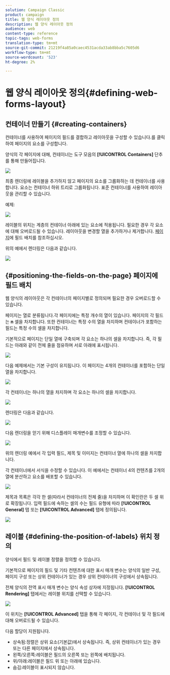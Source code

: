 ```yaml
---
solution: Campaign Classic
product: campaign
title: 웹 양식 레이아웃 정의
description: 웹 양식 레이아웃 정의
audience: web
content-type: reference
topic-tags: web-forms
translation-type: tm+mt
source-git-commit: 21219f4a85a0caec4531acda33ab8bba5c7605d6
workflow-type: tm+mt
source-wordcount: '523'
ht-degree: 2%

---
```



# 웹 양식 레이아웃 정의{#defining-web-forms-layout}

## 컨테이너 만들기 {#creating-containers}

컨테이너를 사용하여 페이지의 필드를 결합하고 레이아웃을 구성할 수 있습니다.를 클릭하여 페이지의 요소를 구성합니다.

양식의 각 페이지에 대해, 컨테이너는 도구 모음의 **[!UICONTROL Containers]** 단추를 통해 만들어집니다.

![](assets/s_ncs_admin_survey_containers_add.png)

최종 렌더링에 레이블을 추가하지 않고 페이지의 요소를 그룹화하는 데 컨테이너를 사용합니다. 요소는 컨테이너 하위 트리로 그룹화됩니다. 표준 컨테이너를 사용하여 레이아웃을 관리할 수 있습니다.

예제:

![](assets/s_ncs_admin_survey_containers_std_arbo.png)

레이블의 위치는 계층의 컨테이너 아래에 있는 요소에 적용됩니다. 필요한 경우 각 요소에 대해 오버로드될 수 있습니다. 레이아웃을 변경할 열을 추가하거나 제거합니다. [페이지](#positioning-the-fields-on-the-page)에 필드 배치를 참조하십시오.

위의 예에서 렌더링은 다음과 같습니다.

![](assets/s_ncs_admin_survey_containers_std_ex.png)

## {#positioning-the-fields-on-the-page} 페이지에 필드 배치

웹 양식의 레이아웃은 각 컨테이너의 페이지별로 정의되며 필요한 경우 오버로드할 수 있습니다.

페이지는 열로 분류됩니다.각 페이지에는 특정 개수의 열이 있습니다. 페이지의 각 필드는 **n** 셀을 차지합니다. 또한 컨테이너는 특정 수의 열을 차지하며 컨테이너가 포함하는 필드는 특정 수의 셀을 차지합니다.

기본적으로 페이지는 단일 열에 구축되며 각 요소는 하나의 셀을 차지합니다. 즉, 각 필드는 아래와 같이 전체 줄을 점유하며 서로 아래에 표시됩니다.

![](assets/s_ncs_admin_survey_container_ex.png)

다음 예제에서는 기본 구성이 유지됩니다. 이 페이지는 4개의 컨테이너를 포함하는 단일 열을 차지합니다.

![](assets/s_ncs_admin_survey_container_ex0.png)

각 컨테이너는 하나의 열을 차지하며 각 요소는 하나의 셀을 차지합니다.

![](assets/s_ncs_admin_survey_container_ex0a.png)

렌더링은 다음과 같습니다.

![](assets/s_ncs_admin_survey_container_ex0_rend.png)

다음 렌더링을 얻기 위해 디스플레이 매개변수를 조정할 수 있습니다.

![](assets/s_ncs_admin_survey_container_ex1_rend.png)

위의 렌더링 예에서 각 입력 필드, 제목 및 이미지는 컨테이너 열에 하나의 셀을 차지합니다.

각 컨테이너에서 서식을 수정할 수 있습니다. 이 예에서는 컨테이너 4의 컨텐츠를 2개의 열에 분산하고 요소를 배포할 수 있습니다.

![](assets/s_ncs_admin_survey_container_ex2_rend.png)

제목과 목록은 각각 한 셀(따라서 컨테이너의 전체 줄)을 차지하며 이 확인란은 두 셀 위로 확장됩니다. 입력 필드에 속하는 셀의 수는 필드 유형에 따라 **[!UICONTROL General]** 탭 또는 **[!UICONTROL Advanced]** 탭에 정의됩니다.

![](assets/s_ncs_admin_survey_container_ex2.png)

## 레이블 {#defining-the-position-of-labels} 위치 정의

양식에서 필드 및 레이블 정렬을 정의할 수 있습니다.

기본적으로 페이지의 필드 및 기타 컨텐츠에 대한 표시 매개 변수는 양식의 일반 구성, 페이지 구성 또는 상위 컨테이너가 있는 경우 상위 컨테이너의 구성에서 상속됩니다.

전체 양식의 전역 표시 매개 변수는 양식 속성 상자에 지정됩니다. **[!UICONTROL Rendering]** 탭에서는 레이블 위치를 선택할 수 있습니다.

![](assets/s_ncs_admin_survey_label_position.png)

이 위치는 **[!UICONTROL Advanced]** 탭을 통해 각 페이지, 각 컨테이너 및 각 필드에 대해 오버로드될 수 있습니다.

다음 할당이 지원됩니다.

* 상속됨:정렬은 상위 요소(기본값)에서 상속됩니다. 즉, 상위 컨테이너가 있는 경우 또는 다른 페이지에서 상속됩니다.
* 왼쪽/오른쪽:레이블은 필드의 오른쪽 또는 왼쪽에 배치됩니다.
* 위/아래:레이블은 필드 위 또는 아래에 있습니다.
* 숨김:레이블이 표시되지 않습니다.

